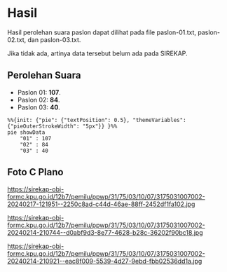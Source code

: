 # Hasil

Hasil perolehan suara paslon dapat dilihat pada file paslon-01.txt, paslon-02.txt, dan paslon-03.txt.

Jika tidak ada, artinya data tersebut belum ada pada SIREKAP.

## Perolehan Suara

 * Paslon 01: **107**.
 * Paslon 02: **84**.
 * Paslon 03: **40**.

```mermaid
%%{init: {"pie": {"textPosition": 0.5}, "themeVariables": {"pieOuterStrokeWidth": "5px"}} }%%
pie showData
    "01" : 107
    "02" : 84
    "03" : 40
```
## Foto C Plano

https://sirekap-obj-formc.kpu.go.id/12b7/pemilu/ppwp/31/75/03/10/07/3175031007002-20240217-121951--2250c8ad-c44d-46ae-88ff-2452df1fa102.jpg

https://sirekap-obj-formc.kpu.go.id/12b7/pemilu/ppwp/31/75/03/10/07/3175031007002-20240214-210744--d0abf9d3-8e77-4628-b28c-36202f90bc18.jpg

https://sirekap-obj-formc.kpu.go.id/12b7/pemilu/ppwp/31/75/03/10/07/3175031007002-20240214-210921--eac8f009-5539-4d27-9ebd-fbb02536dd1a.jpg
